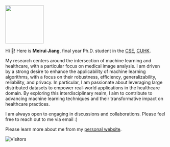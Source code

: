 <!--
**MeiruiJiang/MeiruiJiang** is a ✨ _special_ ✨ repository because its `README.md` (this file) appears on your GitHub profile.

Here are some ideas to get you started:

- 🔭 I’m currently working on ...
- 🌱 I’m currently learning ...
- 👯 I’m looking to collaborate on ...
- 🤔 I’m looking for help with ...
- 💬 Ask me about ...
- 📫 How to reach me: ...
- 😄 Pronouns: ...
- ⚡ Fun fact: ...
-->
<img src="https://github-readme-stats.vercel.app/api?username=MeiruiJiang&count_private=true&show_icons=true&layout=compact&hide=prs&hide_title=true" height="120"> 

Hi 👋! Here is **Meirui Jiang**, final year Ph.D. student in the [CSE](http://www.cse.cuhk.edu.hk/), [CUHK](http://www.cuhk.edu.hk/). 

My research centers around the intersection of machine learning and healthcare, with a particular focus on medical image analysis. I am driven by a strong desire to enhance the applicability of machine learning algorithms, with a focus on their robustness, efficiency, generalizability, reliability, and privacy. In particular, I am passionate about leveraging large distributed datasets to empower real-world applications in the healthcare domain. By exploring this interdisciplinary realm, I aim to contribute to advancing machine learning techniques and their transformative impact on healthcare practices. 

I am always open to engaging in discussions and collaborations. Please feel free to reach out to me via email :)

Please learn more about me from my [personal website](https://meiruijiang.github.io/MeiruiJiang/).

![Visitors](https://visitor-badge.laobi.icu/badge?page_id=MeiruiJiang) 
